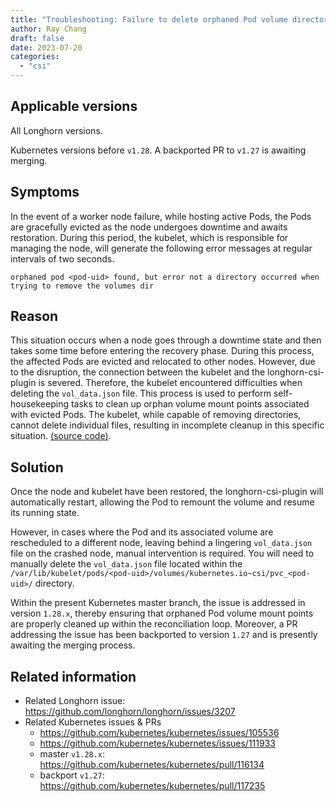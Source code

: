 ```yaml
---
title: "Troubleshooting: Failure to delete orphaned Pod volume directory"
author: Ray Chang
draft: false
date: 2023-07-20
categories:
  - "csi"
---
```


## Applicable versions

All Longhorn versions.

Kubernetes versions before `v1.28`. A backported PR to `v1.27` is awaiting merging.

## Symptoms

In the event of a worker node failure, while hosting active Pods, the Pods are gracefully evicted as the node undergoes downtime and awaits restoration. During this period, the kubelet, which is responsible for managing the node, will generate the following error messages at regular intervals of two seconds.
```
orphaned pod <pod-uid> found, but error not a directory occurred when trying to remove the volumes dir
```

## Reason

This situation occurs when a node goes through a downtime state and then takes some time before entering the recovery phase. During this process, the affected Pods are evicted and relocated to other nodes. However, due to the disruption, the connection between the kubelet and the longhorn-csi-plugin is severed. Therefore, the kubelet encountered difficulties when deleting the `vol_data.json` file. This process is used to perform self-housekeeping tasks to clean up orphan volume mount points associated with evicted Pods. The kubelet, while capable of removing directories, cannot delete individual files, resulting in incomplete cleanup in this specific situation. [(source code)](https://github.com/kubernetes/kubernetes/blob/8c1dc65da905d0c8435659424169846ba2fb2d63/pkg/kubelet/kubelet_volumes.go#L155-L162).

## Solution

Once the node and kubelet have been restored, the longhorn-csi-plugin will automatically restart, allowing the Pod to remount the volume and resume its running state.

However, in cases where the Pod and its associated volume are rescheduled to a different node, leaving behind a lingering `vol_data.json` file on the crashed node, manual intervention is required. You will need to manually delete the `vol_data.json` file located within the `/var/lib/kubelet/pods/<pod-uid>/volumes/kubernetes.io~csi/pvc_<pod-uid>/` directory.

Within the present Kubernetes master branch, the issue is addressed in version `1.28.x`, thereby ensuring that orphaned Pod volume mount points are properly cleaned up within the reconciliation loop. Moreover, a PR addressing the issue has been backported to version `1.27` and is presently awaiting the merging process.

## Related information

* Related Longhorn issue: https://github.com/longhorn/longhorn/issues/3207
* Related Kubernetes issues & PRs
   - https://github.com/kubernetes/kubernetes/issues/105536
   - https://github.com/kubernetes/kubernetes/issues/111933
   - master `v1.28.x`: https://github.com/kubernetes/kubernetes/pull/116134
   - backport `v1.27`: https://github.com/kubernetes/kubernetes/pull/117235
